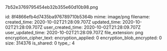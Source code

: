 7b52e3769795454eb32b355e60d10b98.png

id: 8f4866efb4d7435ba976789710b5364b
mime: image/png
filename: 
created_time: 2020-10-02T21:28:09.707Z
updated_time: 2020-10-02T21:28:09.707Z
user_created_time: 2020-10-02T21:28:09.707Z
user_updated_time: 2020-10-02T21:28:09.707Z
file_extension: png
encryption_cipher_text: 
encryption_applied: 0
encryption_blob_encrypted: 0
size: 314376
is_shared: 0
type_: 4